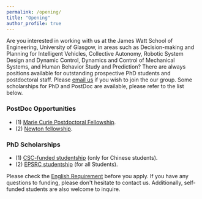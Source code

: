 ```yaml
---
permalink: /opening/
title: "Opening"
author_profile: true
---
```


Are you interested in working with us at the James Watt School of Engineering, University of Glasgow, in areas such as Decision-making and Planning for Intelligent Vehicles, Collective Autonomy, Robotic System Design and Dynamic Control, Dynamics and Control of Mechanical Systems, and Human Behavior Study and Prediction? There are always positions available for outstanding prospective PhD students and postdoctoral staff. Please [email us](mailto:chongfeng.wei@glasgow.ac.uk) if you wish to join the our group. Some scholarships for PhD and PostDoc are available, please refer to the list below. 


### PostDoc Opportunities
- (1) [Marie Curie Postdoctoral Fellowship]().
- (2) [Newton fellowship]().

### PhD Scholarships
- (1) [CSC-funded studentship](https://www.gla.ac.uk/scholarships/thechinascholarshipcouncil/) (only for Chinese students).
- (2) [EPSRC studentship](https://www.gla.ac.uk/schools/engineering/phdopportunities/#autonomoussystemsandconnectivity,academicapplicationprocedure,scholarshipinformationandscholarshipapplicationprocedure) (for all Students).

Please check the [English Requirement](https://www.gla.ac.uk/international/englishlanguage/requirements/) before you apply.  If you have any questions to funding, please don't hesitate to contact us. Additionally, self-funded students are also welcome to inquire.
